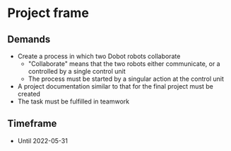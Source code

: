 # Project frame
## Demands
+ Create a process in which two Dobot robots collaborate
    + "Collaborate" means that the two robots either communicate, or a controlled by a single control unit
    + The process must be started by a singular action at the control unit
+ A project documentation similar to that for the final project must be created
+ The task must be fulfilled in teamwork

## Timeframe
+ Until 2022-05-31
